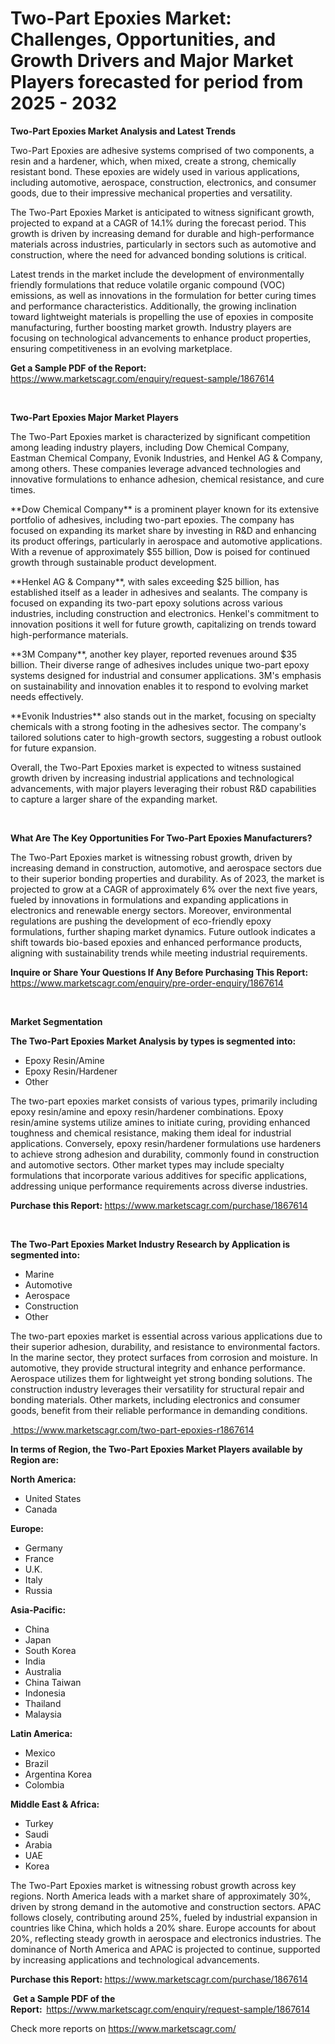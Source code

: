 <p><h1>Two-Part Epoxies Market: Challenges, Opportunities, and Growth Drivers and Major Market Players forecasted for period from 2025 - 2032</h1></p><p><strong>Two-Part Epoxies Market Analysis and Latest Trends</strong></p>
<p><p>Two-Part Epoxies are adhesive systems comprised of two components, a resin and a hardener, which, when mixed, create a strong, chemically resistant bond. These epoxies are widely used in various applications, including automotive, aerospace, construction, electronics, and consumer goods, due to their impressive mechanical properties and versatility. </p><p>The Two-Part Epoxies Market is anticipated to witness significant growth, projected to expand at a CAGR of 14.1% during the forecast period. This growth is driven by increasing demand for durable and high-performance materials across industries, particularly in sectors such as automotive and construction, where the need for advanced bonding solutions is critical. </p><p>Latest trends in the market include the development of environmentally friendly formulations that reduce volatile organic compound (VOC) emissions, as well as innovations in the formulation for better curing times and performance characteristics. Additionally, the growing inclination toward lightweight materials is propelling the use of epoxies in composite manufacturing, further boosting market growth. Industry players are focusing on technological advancements to enhance product properties, ensuring competitiveness in an evolving marketplace.</p></p>
<p><strong>Get a Sample PDF of the Report:&nbsp;</strong> <a href="https://www.marketscagr.com/enquiry/request-sample/1867614?utm_campaign=2208&utm_medium=2&utm_source=Github&utm_content=ia&utm_term=04022025&utm_id=two-part-epoxies">https://www.marketscagr.com/enquiry/request-sample/1867614</a></p>
<p>&nbsp;</p>
<p><strong>Two-Part Epoxies Major Market Players</strong></p>
<p><p>The Two-Part Epoxies market is characterized by significant competition among leading industry players, including Dow Chemical Company, Eastman Chemical Company, Evonik Industries, and Henkel AG & Company, among others. These companies leverage advanced technologies and innovative formulations to enhance adhesion, chemical resistance, and cure times.</p><p>**Dow Chemical Company** is a prominent player known for its extensive portfolio of adhesives, including two-part epoxies. The company has focused on expanding its market share by investing in R&D and enhancing its product offerings, particularly in aerospace and automotive applications. With a revenue of approximately $55 billion, Dow is poised for continued growth through sustainable product development.</p><p>**Henkel AG & Company**, with sales exceeding $25 billion, has established itself as a leader in adhesives and sealants. The company is focused on expanding its two-part epoxy solutions across various industries, including construction and electronics. Henkel's commitment to innovation positions it well for future growth, capitalizing on trends toward high-performance materials.</p><p>**3M Company**, another key player, reported revenues around $35 billion. Their diverse range of adhesives includes unique two-part epoxy systems designed for industrial and consumer applications. 3M's emphasis on sustainability and innovation enables it to respond to evolving market needs effectively.</p><p>**Evonik Industries** also stands out in the market, focusing on specialty chemicals with a strong footing in the adhesives sector. The company's tailored solutions cater to high-growth sectors, suggesting a robust outlook for future expansion.</p><p>Overall, the Two-Part Epoxies market is expected to witness sustained growth driven by increasing industrial applications and technological advancements, with major players leveraging their robust R&D capabilities to capture a larger share of the expanding market.</p></p>
<p>&nbsp;</p>
<p><strong>What Are The Key Opportunities For Two-Part Epoxies Manufacturers?</strong></p>
<p><p>The Two-Part Epoxies market is witnessing robust growth, driven by increasing demand in construction, automotive, and aerospace sectors due to their superior bonding properties and durability. As of 2023, the market is projected to grow at a CAGR of approximately 6% over the next five years, fueled by innovations in formulations and expanding applications in electronics and renewable energy sectors. Moreover, environmental regulations are pushing the development of eco-friendly epoxy formulations, further shaping market dynamics. Future outlook indicates a shift towards bio-based epoxies and enhanced performance products, aligning with sustainability trends while meeting industrial requirements.</p></p>
<p><strong>Inquire or Share Your Questions If Any Before Purchasing This Report:</strong> <a href="https://www.marketscagr.com/enquiry/pre-order-enquiry/1867614?utm_campaign=2208&utm_medium=2&utm_source=Github&utm_content=ia&utm_term=04022025&utm_id=two-part-epoxies">https://www.marketscagr.com/enquiry/pre-order-enquiry/1867614</a></p>
<p>&nbsp;</p>
<p><strong>Market Segmentation</strong></p>
<p><strong>The Two-Part Epoxies Market Analysis by types is segmented into:</strong></p>
<p><ul><li>Epoxy Resin/Amine</li><li>Epoxy Resin/Hardener</li><li>Other</li></ul></p>
<p><p>The two-part epoxies market consists of various types, primarily including epoxy resin/amine and epoxy resin/hardener combinations. Epoxy resin/amine systems utilize amines to initiate curing, providing enhanced toughness and chemical resistance, making them ideal for industrial applications. Conversely, epoxy resin/hardener formulations use hardeners to achieve strong adhesion and durability, commonly found in construction and automotive sectors. Other market types may include specialty formulations that incorporate various additives for specific applications, addressing unique performance requirements across diverse industries.</p></p>
<p><strong>Purchase this Report:&nbsp;</strong><a href="https://www.marketscagr.com/purchase/1867614?utm_campaign=2208&utm_medium=2&utm_source=Github&utm_content=ia&utm_term=04022025&utm_id=two-part-epoxies">https://www.marketscagr.com/purchase/1867614</a></p>
<p>&nbsp;</p>
<p><strong>The Two-Part Epoxies Market Industry Research by Application is segmented into:</strong></p>
<p><ul><li>Marine</li><li>Automotive</li><li>Aerospace</li><li>Construction</li><li>Other</li></ul></p>
<p><p>The two-part epoxies market is essential across various applications due to their superior adhesion, durability, and resistance to environmental factors. In the marine sector, they protect surfaces from corrosion and moisture. In automotive, they provide structural integrity and enhance performance. Aerospace utilizes them for lightweight yet strong bonding solutions. The construction industry leverages their versatility for structural repair and bonding materials. Other markets, including electronics and consumer goods, benefit from their reliable performance in demanding conditions.</p></p>
<p><a href="https://www.marketscagr.com/two-part-epoxies-r1867614?utm_campaign=2208&utm_medium=2&utm_source=Github&utm_content=ia&utm_term=04022025&utm_id=two-part-epoxies">&nbsp;https://www.marketscagr.com/two-part-epoxies-r1867614</a></p>
<p><strong>In terms of Region, the Two-Part Epoxies Market Players available by Region are:</strong></p>
<p>
    <p> <strong> North America: </strong>
        <ul>
            <li>United States</li>
            <li>Canada</li>
        </ul>
        </p> 
    <p> <strong> Europe: </strong>
        <ul>
            <li>Germany</li>
            <li>France</li>
            <li>U.K.</li>
            <li>Italy</li>
            <li>Russia</li>
        </ul>
        </p> 
    <p> <strong> Asia-Pacific: </strong>
        <ul>
            <li>China</li>
            <li>Japan</li>
            <li>South Korea</li>
            <li>India</li>
            <li>Australia</li>
            <li>China Taiwan</li>
            <li>Indonesia</li>
            <li>Thailand</li>
            <li>Malaysia</li>
        </ul>
        </p> 
    <p> <strong> Latin America: </strong>
        <ul>
            <li>Mexico</li>
            <li>Brazil</li>
            <li>Argentina Korea</li>
            <li>Colombia</li>
        </ul>
        </p> 
    <p> <strong> Middle East & Africa: </strong>
        <ul>
            <li>Turkey</li>
            <li>Saudi</li>
            <li>Arabia</li>
            <li>UAE</li>
            <li>Korea</li>
        </ul>
    </p>
    </p>
<p><p>The Two-Part Epoxies market is witnessing robust growth across key regions. North America leads with a market share of approximately 30%, driven by strong demand in the automotive and construction sectors. APAC follows closely, contributing around 25%, fueled by industrial expansion in countries like China, which holds a 20% share. Europe accounts for about 20%, reflecting steady growth in aerospace and electronics industries. The dominance of North America and APAC is projected to continue, supported by increasing applications and technological advancements.</p></p>
<p><strong>Purchase this Report: </strong><a href="https://www.marketscagr.com/purchase/1867614?utm_campaign=2208&utm_medium=2&utm_source=Github&utm_content=ia&utm_term=04022025&utm_id=two-part-epoxies">https://www.marketscagr.com/purchase/1867614</a></p>
<p>&nbsp;<strong>Get a Sample PDF of the Report:&nbsp;&nbsp;</strong><a href="https://www.marketscagr.com/enquiry/request-sample/1867614?utm_campaign=2208&utm_medium=2&utm_source=Github&utm_content=ia&utm_term=04022025&utm_id=two-part-epoxies">https://www.marketscagr.com/enquiry/request-sample/1867614</a></p>
<p><strong></strong></p>
<p>Check more reports on <a href="https://www.marketscagr.com/?utm_campaign=2208&utm_medium=2&utm_source=Github&utm_content=ia&utm_term=04022025&utm_id=two-part-epoxies">https://www.marketscagr.com/</a></p>
